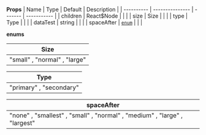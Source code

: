 **Props**
| Name | Type | Default | Description |
| ---------- | --------------- | ------- | ----------- |
| children | React\$Node | | |
| size | Size | | |
| type | Type | | |
| dataTest | string | | |
| spaceAfter | [`enum`](#enum) | | |

**enums**

| **Size**                     |
| ---------------------------- |
| "small" , "normal" , "large" |

| **Type**                |
| ----------------------- |
| "primary" , "secondary" |

| **spaceAfter**                                                            |
| ------------------------------------------------------------------------- |
| "none" , "smallest" , "small" , "normal" , "medium" , "large" , "largest" |
